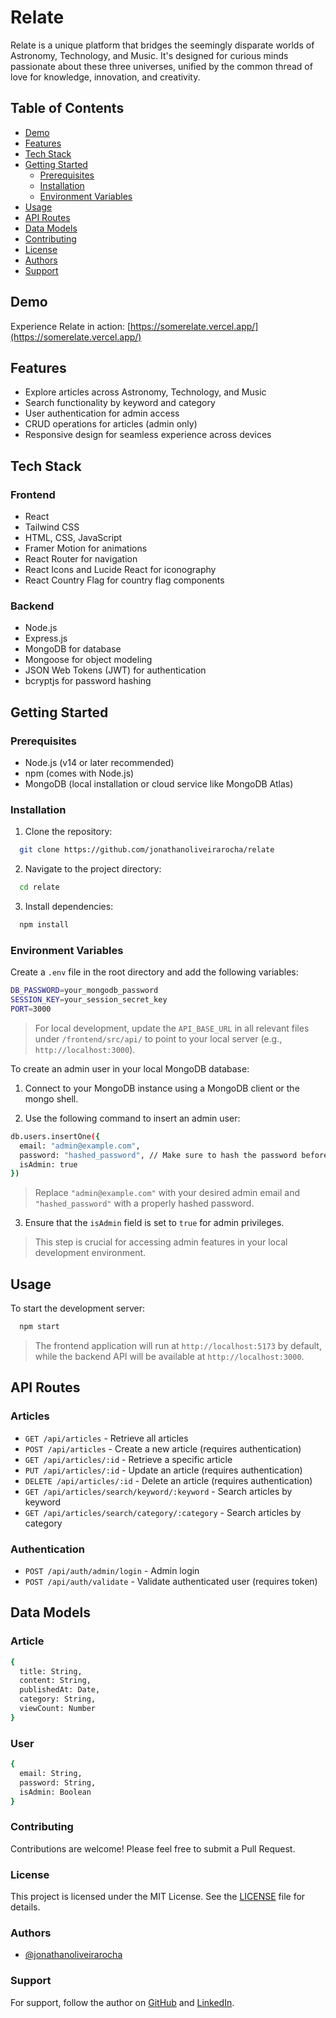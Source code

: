 # Relate

Relate is a unique platform that bridges the seemingly disparate worlds of Astronomy, Technology, and Music. It's designed for curious minds passionate about these three universes, unified by the common thread of love for knowledge, innovation, and creativity.

## Table of Contents

- [Demo](#demo)
- [Features](#features)
- [Tech Stack](#tech-stack)
- [Getting Started](#getting-started)
  - [Prerequisites](#prerequisites)
  - [Installation](#installation)
  - [Environment Variables](#environment-variables)
- [Usage](#usage)
- [API Routes](#api-routes)
- [Data Models](#data-models)
- [Contributing](#contributing)
- [License](#license)
- [Authors](#authors)
- [Support](#support)

## Demo

Experience Relate in action: [https://somerelate.vercel.app/](https://somerelate.vercel.app/)

## Features

- Explore articles across Astronomy, Technology, and Music
- Search functionality by keyword and category
- User authentication for admin access
- CRUD operations for articles (admin only)
- Responsive design for seamless experience across devices

## Tech Stack

### Frontend
- React
- Tailwind CSS
- HTML, CSS, JavaScript
- Framer Motion for animations
- React Router for navigation
- React Icons and Lucide React for iconography
- React Country Flag for country flag components

### Backend
- Node.js
- Express.js
- MongoDB for database
- Mongoose for object modeling
- JSON Web Tokens (JWT) for authentication
- bcryptjs for password hashing

## Getting Started

### Prerequisites

- Node.js (v14 or later recommended)
- npm (comes with Node.js)
- MongoDB (local installation or cloud service like MongoDB Atlas)

### Installation

1. Clone the repository:
```bash
  git clone https://github.com/jonathanoliveirarocha/relate
```

2. Navigate to the project directory:
```bash
  cd relate
```

3. Install dependencies:
```bash
  npm install
```

### Environment Variables

Create a `.env` file in the root directory and add the following variables:

```bash
DB_PASSWORD=your_mongodb_password
SESSION_KEY=your_session_secret_key
PORT=3000
```

> For local development, update the `API_BASE_URL` in all relevant files under `/frontend/src/api/` to point to your local server (e.g., `http://localhost:3000`).

To create an admin user in your local MongoDB database:

1. Connect to your MongoDB instance using a MongoDB client or the mongo shell.

2. Use the following command to insert an admin user:

```bash
db.users.insertOne({
  email: "admin@example.com",
  password: "hashed_password", // Make sure to hash the password before storing
  isAdmin: true
})
```
> Replace `"admin@example.com"` with your desired admin email and `"hashed_password"` with a properly hashed password.

3. Ensure that the `isAdmin` field is set to `true` for admin privileges. 

> This step is crucial for accessing admin features in your local development environment.


## Usage

To start the development server:

```bash
  npm start
```

> The frontend application will run at `http://localhost:5173` by default, while the backend API will be available at `http://localhost:3000`.


## API Routes

### Articles

- `GET /api/articles` - Retrieve all articles
- `POST /api/articles` - Create a new article (requires authentication)
- `GET /api/articles/:id` - Retrieve a specific article
- `PUT /api/articles/:id` - Update an article (requires authentication)
- `DELETE /api/articles/:id` - Delete an article (requires authentication)
- `GET /api/articles/search/keyword/:keyword` - Search articles by keyword
- `GET /api/articles/search/category/:category` - Search articles by category

### Authentication

- `POST /api/auth/admin/login` - Admin login
- `POST /api/auth/validate` - Validate authenticated user (requires token)

## Data Models

### Article

```bash
{
  title: String,
  content: String,
  publishedAt: Date,
  category: String,
  viewCount: Number
}
```

### User

```bash
{
  email: String,
  password: String,
  isAdmin: Boolean
}
```

### Contributing

Contributions are welcome! Please feel free to submit a Pull Request.

### License

This project is licensed under the MIT License. See the [LICENSE](https://choosealicense.com/licenses/mit/) file for details.

### Authors

- [@jonathanoliveirarocha](https://github.com/jonathanoliveirarocha)

### Support

For support, follow the author on [GitHub](https://www.github.com/jonathanoliveirarocha) and [LinkedIn](https://www.linkedin.com/in/jonathandeoliveirarocha).